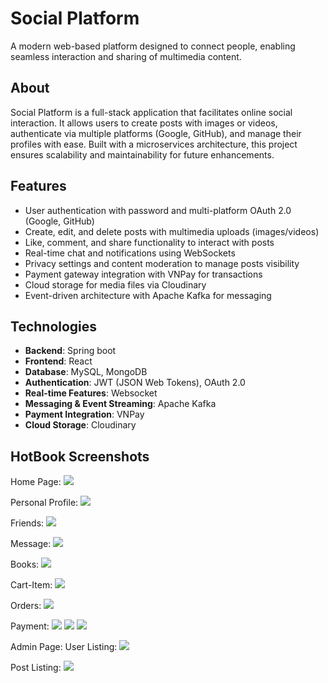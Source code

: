 # Social Platform  
A modern web-based platform designed to connect people, enabling seamless interaction and sharing of multimedia content.

## About  
Social Platform is a full-stack application that facilitates online social interaction. It allows users to create posts with images or videos, authenticate via multiple platforms (Google, GitHub), and manage their profiles with ease. Built with a microservices architecture, this project ensures scalability and maintainability for future enhancements.

## Features  
- User authentication with password and multi-platform OAuth 2.0 (Google, GitHub)
- Create, edit, and delete posts with multimedia uploads (images/videos)  
- Like, comment, and share functionality to interact with posts  
- Real-time chat and notifications using WebSockets  
- Privacy settings and content moderation to manage posts visibility  
- Payment gateway integration with VNPay for transactions  
- Cloud storage for media files via Cloudinary  
- Event-driven architecture with Apache Kafka for messaging  


## Technologies  
- **Backend**: Spring boot  
- **Frontend**: React
- **Database**: MySQL, MongoDB  
- **Authentication**: JWT (JSON Web Tokens), OAuth 2.0
- **Real-time Features**: Websocket
- **Messaging & Event Streaming**: Apache Kafka
- **Payment Integration**: VNPay
- **Cloud Storage**: Cloudinary

## HotBook Screenshots
Home Page:
<img src="https://res.cloudinary.com/ddclol9ih/image/upload/v1737434601/hfufdlgtwrgo5j3dejfh.png"/>

Personal Profile:
<img src="https://res.cloudinary.com/ddclol9ih/image/upload/v1737434603/xwk1uaarv5mdyl5snabs.png"/>

Friends:
<img src="https://res.cloudinary.com/ddclol9ih/image/upload/v1737434599/trpp9ff99auyvezzi7k9.png"/>

Message:
<img src="https://res.cloudinary.com/ddclol9ih/image/upload/v1737434598/mnj6nltqp7wpxaa8gukk.png"/>

Books:
<img src="https://res.cloudinary.com/ddclol9ih/image/upload/v1737434599/o6zuavp10fhklstdl02r.png"/>

Cart-Item:
<img src="https://res.cloudinary.com/ddclol9ih/image/upload/v1737434598/z3fiumvhqjvwbu9d9sxb.png"/>

Orders:
<img src="https://res.cloudinary.com/ddclol9ih/image/upload/v1737434598/qu4wfnihs9xlnlf6f73m.png"/>

Payment:
<img src="https://res.cloudinary.com/ddclol9ih/image/upload/v1737434600/thqzevhhuezpxweifnnx.png"/>
<img src="https://res.cloudinary.com/ddclol9ih/image/upload/v1737434600/u39huoyotkrvcysioukl.png"/>
<img src="https://res.cloudinary.com/ddclol9ih/image/upload/v1737434599/eocsxxjjhn7fpjtmnqel.png"/>

Admin Page:
User Listing:
<img src="https://res.cloudinary.com/ddclol9ih/image/upload/v1737434598/eos9qdetmdnsjar0o84i.png"/>

Post Listing:
<img src="https://res.cloudinary.com/ddclol9ih/image/upload/v1737434601/z8oeritu8nbnp1vqwnwc.png"/>

